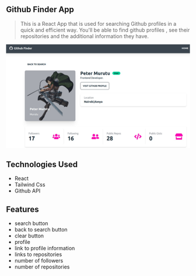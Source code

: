 ## Github Finder App

>This is a React App that is used for searching Github profiles in a quick and efficient way.
>You'll be able to find github profiles , see their repositories and the additional information they have.

![](public/images/github-finder.jpg)

## Technologies Used
- React 
- Tailwind Css 
- Github API 

## Features
- search button
- back to search button
- clear button
- profile
- link to profile information
- links to repositories
- number of followers
- number of repositories


